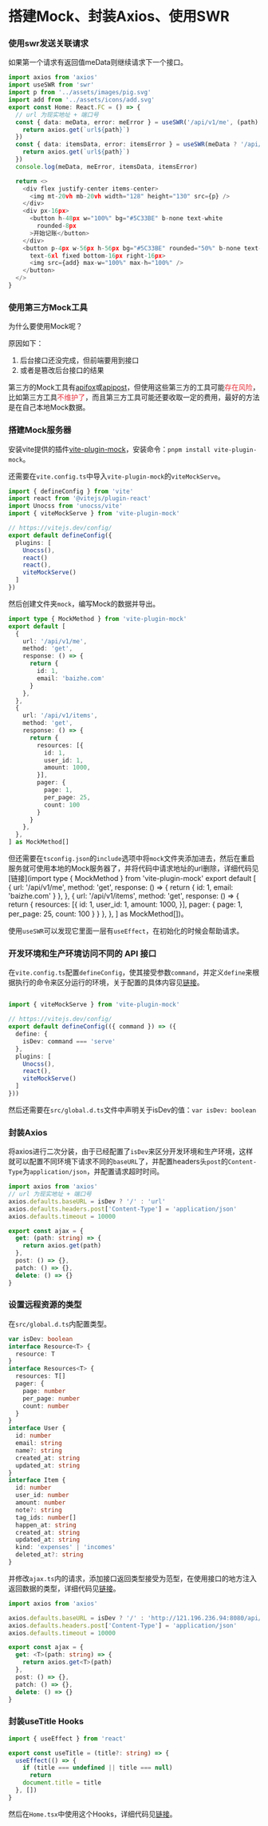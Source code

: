 # 搭建Mock、封装Axios、使用SWR
### 使用swr发送关联请求
如果第一个请求有返回值meData则继续请求下一个接口。

```typescript
import axios from 'axios'
import useSWR from 'swr'
import p from '../assets/images/pig.svg'
import add from '../assets/icons/add.svg'
export const Home: React.FC = () => {
  // url 为现实地址 + 端口号
  const { data: meData, error: meError } = useSWR('/api/v1/me', (path) => {
    return axios.get(`url${path}`)
  })
  const { data: itemsData, error: itemsError } = useSWR(meData ? '/api/v1/items' : null, (path) => {
    return axios.get(`url${path}`)
  })
  console.log(meData, meError, itemsData, itemsError)

  return <>
    <div flex justify-center items-center>
      <img mt-20vh mb-20vh width="128" height="130" src={p} />
    </div>
    <div px-16px>
      <button h-48px w="100%" bg="#5C33BE" b-none text-white
        rounded-8px
      >开始记账</button>
    </div>
    <button p-4px w-56px h-56px bg="#5C33BE" rounded="50%" b-none text-white
      text-6xl fixed bottom-16px right-16px>
      <img src={add} max-w="100%" max-h="100%" />
    </button>
  </>
}
```

### 使用第三方Mock工具
为什么要使用Mock呢？

原因如下：

1. 后台接口还没完成，但前端要用到接口
2. 或者是篡改后台接口的结果

第三方的Mock工具有[apifox](https://www.apifox.cn/)或[apipost](https://www.apipost.cn/)，但使用这些第三方的工具可能<font style="color:#E8323C;">存在风险</font>，比如第三方工具<font style="color:#E8323C;">不维护了</font>，而且第三方工具可能还要收取一定的费用，最好的方法是在自己本地Mock数据。

### 搭建Mock服务器
安装vite提供的插件[vite-plugin-mock](https://github.com/vbenjs/vite-plugin-mock)，安装命令：`pnpm install vite-plugin-mock`。

还需要在`vite.config.ts`中导入`vite-plugin-mock`的`viteMockServe`。

```typescript
import { defineConfig } from 'vite'
import react from '@vitejs/plugin-react'
import Unocss from 'unocss/vite'
import { viteMockServe } from 'vite-plugin-mock'

// https://vitejs.dev/config/
export default defineConfig({
  plugins: [
    Unocss(),
    react()
    react(),
    viteMockServe()
  ]
})
```

然后创建文件夹`mock`，编写Mock的数据并导出。

```typescript
import type { MockMethod } from 'vite-plugin-mock'
export default [
  {
    url: '/api/v1/me',
    method: 'get',
    response: () => {
      return {
        id: 1,
        email: 'baizhe.com'
      }
    },
  },
  {
    url: '/api/v1/items',
    method: 'get',
    response: () => {
      return {
        resources: [{
          id: 1,
          user_id: 1,
          amount: 1000,
        }],
        pager: {
          page: 1,
          per_page: 25,
          count: 100
        }
      }
    },
  },
] as MockMethod[]
```

但还需要在`tsconfig.json`的`include`选项中将`mock`文件夹添加进去，然后在重启服务就可使用本地的Mock服务器了，并将代码中请求地址的url删除，详细代码见[链接](import type { MockMethod } from 'vite-plugin-mock' export default [   {     url: '/api/v1/me',     method: 'get',     response: () => {       return {         id: 1,         email: 'baizhe.com'       }     },   },   {     url: '/api/v1/items',     method: 'get',     response: () => {       return {         resources: [{           id: 1,           user_id: 1,           amount: 1000,         }],         pager: {           page: 1,           per_page: 25,           count: 100         }       }     },   }, ] as MockMethod[])。

使用`useSWR`可以发现它里面一层有`useEffect`，在初始化的时候会帮助请求。

### 开发环境和生产环境访问不同的 API 接口
在`vite.config.ts`配置`defineConfig`，使其接受参数`command`，并定义`define`来根据执行的命令来区分运行的环境，关于配置的具体内容见[链接](https://vitejs.dev/config)。

```typescript

import { viteMockServe } from 'vite-plugin-mock'

// https://vitejs.dev/config/
export default defineConfig(({ command }) => ({
  define: {
    isDev: command === 'serve'
  },
  plugins: [
    Unocss(),
    react(),
    viteMockServe()
  ]
}))
```

然后还需要在`src/global.d.ts`文件中声明关于isDev的值：`var isDev: boolean`

### 封装Axios
将axios进行二次分装，由于已经配置了`isDev`来区分开发环境和生产环境，这样就可以配置不同环境下请求不同的`baseURL`了，并配置headers头`post`的`Content-Type`为`application/json`，并配置请求超时时间。

```typescript
import axios from 'axios'
// url 为现实地址 + 端口号
axios.defaults.baseURL = isDev ? '/' : 'url'
axios.defaults.headers.post['Content-Type'] = 'application/json'
axios.defaults.timeout = 10000

export const ajax = {
  get: (path: string) => {
    return axios.get(path)
  },
  post: () => {},
  patch: () => {},
  delete: () => {}
}
```

### 设置远程资源的类型
在`src/global.d.ts`内配置类型。

```typescript
var isDev: boolean
interface Resource<T> {
  resource: T
}
interface Resources<T> {
  resources: T[]
  pager: {
    page: number
    per_page: number
    count: number
  }
}
interface User {
  id: number
  email: string
  name?: string
  created_at: string
  updated_at: string
}
interface Item {
  id: number
  user_id: number
  amount: number
  note?: string
  tag_ids: number[]
  happen_at: string
  created_at: string
  updated_at: string
  kind: 'expenses' | 'incomes'
  deleted_at?: string
}
```

并修改`ajax.ts`内的请求，添加接口返回类型接受为范型，在使用接口的地方注入返回数据的类型，详细代码见[链接](https://github.com/Lu9709/mangosteen-font-react/commit/208f38053d4f7731565c5e4c3e0ac9219d095131)。

```typescript
import axios from 'axios'

axios.defaults.baseURL = isDev ? '/' : 'http://121.196.236.94:8080/api/v1'
axios.defaults.headers.post['Content-Type'] = 'application/json'
axios.defaults.timeout = 10000

export const ajax = {
  get: <T>(path: string) => {
    return axios.get<T>(path)
  },
  post: () => {},
  patch: () => {},
  delete: () => {}
}
```

### 封装useTitle Hooks
```typescript
import { useEffect } from 'react'

export const useTitle = (title?: string) => {
  useEffect(() => {
    if (title === undefined || title === null)
      return
    document.title = title
  }, [])
}
```

然后在`Home.tsx`中使用这个Hooks，详细代码见[链接](https://github.com/Lu9709/mangosteen-font-react/commit/bb729ecb6fcc5b060c0df3c48526f495855731bf)。

